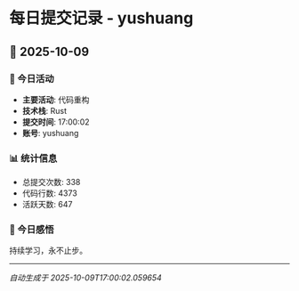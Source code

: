 # 每日提交记录 - yushuang

## 📅 2025-10-09

### 🎯 今日活动
- **主要活动**: 代码重构
- **技术栈**: Rust
- **提交时间**: 17:00:02
- **账号**: yushuang

### 📊 统计信息
- 总提交次数: 338
- 代码行数: 4373
- 活跃天数: 647

### 💭 今日感悟
持续学习，永不止步。

---
*自动生成于 2025-10-09T17:00:02.059654*
